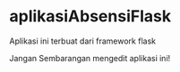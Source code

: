 # aplikasiAbsensiFlask

Aplikasi ini terbuat dari framework flask

Jangan Sembarangan mengedit aplikasi ini!
